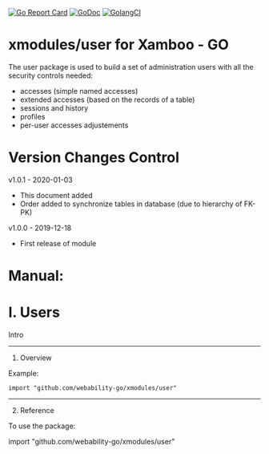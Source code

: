 [ ![Go Report Card](https://goreportcard.com/badge/github.com/webability-go/xmodules/user)](https://goreportcard.com/report/github.com/webability-go/xmodules/user)
[ ![GoDoc](https://godoc.org/github.com/webability-go/xmodules/user?status.png)](https://godoc.org/github.com/webability-go/xmodules/user)
[ ![GolangCI](https://golangci.com/badges/github.com/webability-go/xmodules/user.svg)](https://golangci.com)

xmodules/user for Xamboo - GO
================================

The user package is used to build a set of administration users with all the security controls needed:
- accesses (simple named accesses)
- extended accesses (based on the records of a table)
- sessions and history
- profiles
- per-user accesses adjustements


Version Changes Control
=======================

v1.0.1 - 2020-01-03
- This document added
- Order added to synchronize tables in database (due to hierarchy of FK-PK)

v1.0.0 - 2019-12-18
- First release of module



Manual:
=======================

I. Users
=======================

Intro

-----------------------
1. Overview

Example:

```
import "github.com/webability-go/xmodules/user"

```


-----------------------
2. Reference

To use the package:

import "github.com/webability-go/xmodules/user"
